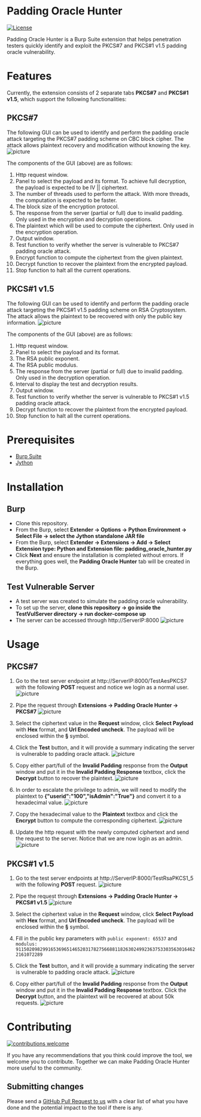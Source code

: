 # Padding Oracle Hunter #
[![License](https://img.shields.io/badge/License-Apache%202.0-blue.svg)](https://opensource.org/licenses/Apache-2.0)

Padding Oracle Hunter is a Burp Suite extension that helps penetration testers quickly identify and exploit the PKCS#7 and PKCS#1 v1.5 padding oracle vulnerability.

# Features #
Currently, the extension consists of 2 separate tabs **PKCS#7** and **PKCS#1 v1.5**, which support the following functionalities:

## PKCS#7 ##
The following GUI can be used to identify and perform the padding oracle attack targeting the PKCS#7 padding scheme on CBC block cipher. The attack allows plaintext recovery and modification without knowing the key.
![picture](./images/PKCS7UI.PNG)
	 
The components of the GUI (above) are as follows:
1. Http request window.
2. Panel to select the payload and its format. To achieve full decryption, the payload is expected to be IV || ciphertext.
3. The number of threads used to perform the attack. With more threads, the computation is expected to be faster.
4. The block size of the encryption protocol.
5. The response from the server (partial or full) due to invalid padding. Only used in the encryption and decryption operations.
6. The plaintext which will be used to compute the ciphertext. Only used in the encryption operation.
7. Output window.
8. Test function to verify whether the server is vulnerable to PKCS#7 padding oracle attack.
9. Encrypt function to compute the ciphertext from the given plaintext.
10. Decrypt function to recover the plaintext from the encrypted payload.
11. Stop function to halt all the current operations.

## PKCS#1 v1.5 ##
The following GUI can be used to identify and perform the padding oracle attack targeting the PKCS#1 v1.5 padding scheme on RSA Cryptosystem. The attack allows the plaintext to be recovered with only the public key information.
![picture](./images/PKCS1.5UI.PNG)

The components of the GUI (above) are as follows:
1. Http request window.
2. Panel to select the payload and its format.
3. The RSA public exponent.
4. The RSA public modulus.
5. The response from the server (partial or full) due to invalid padding. Only used in the decryption operation.
6. Interval to display the test and decryption results.
7. Output window.
8. Test function to verify whether the server is vulnerable to PKCS#1 v1.5 padding oracle attack.
9. Decrypt function to recover the plaintext from the encrypted payload.
10. Stop function to halt all the current operations.

# Prerequisites #
 - <a href="http://portswigger.net/burp/download.html">Burp Suite</a> 
 - <a href="https://www.jython.org/download.html">Jython</a>

# Installation #
## Burp ##
- Clone this repository.
- From the Burp, select **Extender -> Options -> Python Environment -> Select File -> select the Jython standalone JAR file**
- From the Burp, select **Extender -> Extensions -> Add -> Select Extension type: Python and Extension file: padding_oracle_hunter.py**
- Click **Next** and ensure the installation is completed without errors. If everything goes well, the **Padding Oracle Hunter** tab will be created in the Burp.

## Test Vulnerable Server ##
- A test server was created to simulate the padding oracle vulnerability.
- To set up the server, **clone this repository -> go inside the TestVulServer directory -> run docker-compose up**
- The server can be accessed through http://ServerIP:8000 
![picture](./images/TestServer.PNG)

# Usage #
## PKCS#7 ##
1. Go to the test server endpoint at http://ServerIP:8000/TestAesPKCS7 with the following **POST** request and notice we login as a normal user.
![picture](./images/PKCS7_NormalReq.PNG)

2. Pipe the request through **Extensions -> Padding Oracle Hunter -> PKCS#7**
![picture](./images/PKCS7_SentFromRepeater.PNG)

3. Select the ciphertext value in the **Request** window, click **Select Payload** with **Hex** format, and **Url Encoded uncheck**. The payload will be enclosed within the **§** symbol.

4. Click the **Test** button, and it will provide a summary indicating the server is vulnerable to padding oracle attack.
![picture](./images/PKCS7_Test.PNG)

5. Copy either part/full of the **Invalid Padding** response from the **Output** window and put it in the **Invalid Padding Response** textbox, click the **Decrypt** button to recover the plaintext.
![picture](./images/PKCS7_Decrypt.PNG)

6. In order to escalate the privilege to admin, we will need to modify the plaintext to **{"userid":"100","isAdmin":"True"}** and convert it to a hexadecimal value.
![picture](./images/PKCS7_ConvertPlaintextToHex.PNG)

7. Copy the hexadecimal value to the **Plaintext** textbox and click the **Encrypt** button to compute the corresponding ciphertext.
![picture](./images/PKCS7_Encrypt.PNG)

8. Update the http request with the newly computed ciphertext and send the request to the server. Notice that we are now login as an admin.
![picture](./images/PKCS7_modifiedReq.PNG)

## PKCS#1 v1.5 ##
1. Go to the test server endpoints at http://ServerIP:8000/TestRsaPKCS1_5 with the following **POST** request.
![picture](./images/PKCS1.5_NormalReq.PNG)

2. Pipe the request through **Extensions -> Padding Oracle Hunter -> PKCS#1 v1.5**
![picture](./images/PKCS1.5_SentFromRepeater.PNG)

3. Select the ciphertext value in the **Request** window, click **Select Payload** with **Hex** format, and **Url Encoded uncheck**. The payload will be enclosed within the **§** symbol.

4. Fill in the public key parameters with `public exponent: 65537` and `modulus: 91150209829916536965146520317827566881182630249923637533035630164622161072289`

5. Click the **Test** button, and it will provide a summary indicating the server is vulnerable to padding oracle attack.
![picture](./images/PKCS1.5_Test.PNG)

6. Copy either part/full of the **Invalid Padding** response from the **Output** window and put it in the **Invalid Padding Response** textbox. Click the **Decrypt** button, and the plaintext will be recovered at about 50k requests.
![picture](./images/PKCS1.5_Decrypt.PNG)

# Contributing #

[![contributions welcome](https://img.shields.io/badge/contributions-welcome-brightgreen.svg?style=flat)](https://github.com/govtech-csg/PaddingOracleHunter/issues)

If you have any recommendations that you think could improve the tool, we welcome you to contribute. Together we can make Padding Oracle Hunter more useful to the community.
## Submitting changes
Please send a [GitHub Pull Request to us](https://github.com/govtech-csg/PaddingOracleHunter/pull/new/master) with a clear list of what you have done and the potential impact to the tool if there is any.
